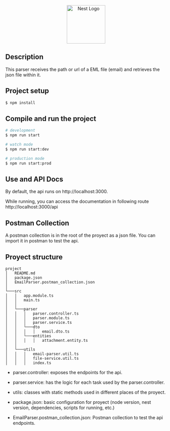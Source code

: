 <p align="center">
  <a href="http://nestjs.com/" target="blank"><img src="https://nestjs.com/img/logo-small.svg" width="120" alt="Nest Logo" /></a>
</p>

## Description

This parser receives the path or url of a EML file (email) and retrieves the json file within it.

## Project setup

```bash
$ npm install
```

## Compile and run the project

```bash
# development
$ npm run start

# watch mode
$ npm run start:dev

# production mode
$ npm run start:prod
```

## Use and API Docs
By default, the api runs on http://localhost:3000.

While running, you can access the documentation in following route http://localhost:3000/api

## Postman Collection
A postman collection is in the root of the proyect as a json file. You can import it in postman to test the api.

## Proyect structure
```
project
│   README.md
│   package.json
│   EmailParser.postman_collection.json
│
└───src
│   │   app.module.ts
│   │   main.ts
│   │
│   └───parser
│   │   │   parser.controller.ts
│   │   │   parser.module.ts
│   │   │   parser.service.ts
│   │   └───dto
│   │   │   │   email.dto.ts
│   │   └───entities
│   │   │   │   attachment.entity.ts
│   │
│   └───utils
│   │   │   email-parser.util.ts
│   │   │   file-service.util.ts
│   │   │   index.ts
```

- parser.controller: exposes the endpoints for the api.

- parser.service: has the logic for each task used by the parser.controller.
- utils: classes with static methods used in different places of the proyect.
- package.json: basic configuration for proyect (node version, nest version, dependencies, scripts for running, etc.)
- EmailParser.postman_collection.json: Postman collection to test the api endpoints.